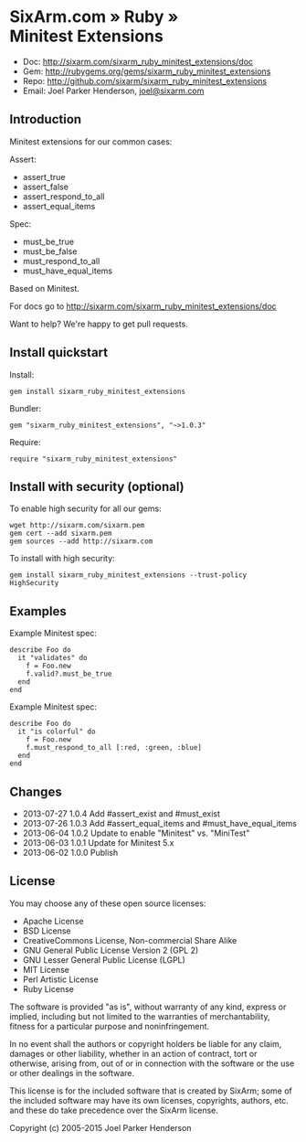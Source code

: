 # SixArm.com » Ruby » <br> Minitest Extensions

* Doc: <http://sixarm.com/sixarm_ruby_minitest_extensions/doc>
* Gem: <http://rubygems.org/gems/sixarm_ruby_minitest_extensions>
* Repo: <http://github.com/sixarm/sixarm_ruby_minitest_extensions>
* Email: Joel Parker Henderson, <joel@sixarm.com>

## Introduction

Minitest extensions for our common cases:

Assert:

   * assert_true
   * assert_false
   * assert_respond_to_all
   * assert_equal_items

Spec:

   * must_be_true
   * must_be_false
   * must_respond_to_all
   * must_have_equal_items

Based on Minitest.

For docs go to <http://sixarm.com/sixarm_ruby_minitest_extensions/doc>

Want to help? We're happy to get pull requests.


## Install quickstart

Install:

    gem install sixarm_ruby_minitest_extensions

Bundler:

    gem "sixarm_ruby_minitest_extensions", "~>1.0.3"	

Require:

    require "sixarm_ruby_minitest_extensions"


## Install with security (optional)

To enable high security for all our gems:

    wget http://sixarm.com/sixarm.pem
    gem cert --add sixarm.pem
    gem sources --add http://sixarm.com

To install with high security:

    gem install sixarm_ruby_minitest_extensions --trust-policy HighSecurity


## Examples

Example Minitest spec:

    describe Foo do
      it "validates" do
        f = Foo.new
        f.valid?.must_be_true
      end
    end

Example Minitest spec:

    describe Foo do
      it "is colorful" do
        f = Foo.new
        f.must_respond_to_all [:red, :green, :blue]
      end
    end


## Changes

* 2013-07-27 1.0.4 Add #assert_exist and #must_exist
* 2013-07-26 1.0.3 Add #assert_equal_items and #must_have_equal_items
* 2013-06-04 1.0.2 Update to enable "Minitest" vs. "MiniTest"
* 2013-06-03 1.0.1 Update for Minitest 5.x
* 2013-06-02 1.0.0 Publish


## License

You may choose any of these open source licenses:

  * Apache License
  * BSD License
  * CreativeCommons License, Non-commercial Share Alike
  * GNU General Public License Version 2 (GPL 2)
  * GNU Lesser General Public License (LGPL)
  * MIT License
  * Perl Artistic License
  * Ruby License

The software is provided "as is", without warranty of any kind, 
express or implied, including but not limited to the warranties of 
merchantability, fitness for a particular purpose and noninfringement. 

In no event shall the authors or copyright holders be liable for any 
claim, damages or other liability, whether in an action of contract, 
tort or otherwise, arising from, out of or in connection with the 
software or the use or other dealings in the software.

This license is for the included software that is created by SixArm;
some of the included software may have its own licenses, copyrights, 
authors, etc. and these do take precedence over the SixArm license.

Copyright (c) 2005-2015 Joel Parker Henderson
